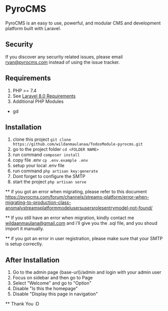 # PyroCMS

PyroCMS is an easy to use, powerful, and modular CMS and development platform built with Laravel.

## Security

If you discover any security related issues, please email ryan@pyrocms.com instead of using the issue tracker.

## Requirements
1. PHP >= 7.4
2. See [Laravel 8.0 Requirements](https://laravel.com/docs/8.x/deployment#server-requirements)
3. Additional PHP Modules
  - gd

## Installation
1. clone this project `git clone https://github.com/wildanmaulanaa/TodosModule-pyrocms.git`
2. go to the project folder `cd <FOLDER NAME>`
3. run command `composer install`
4. copy file .env `cp .env.example .env`
5. setup your local .env file
6. run command `php artisan key:generate`
7. Dont forget to configure the SMTP
8. start the project `php artisan serve`

** if you got an error when migrating, please refer to this document https://pyrocms.com/forum/channels/streams-platform/error-when-migrating-to-production-class-anomalystreamsplatformmodelusersusersrolesentrymodel-not-found/ 

** If you still have an error when migration, kindly contact me wildaanmaulana@gmail.com and i'll give you the .sql file, and you shoud import it manually.

** if you got an error in user registration, please make sure that your SMTP is setup correctly.
## After Installation
1. Go to the admin page {base-url}/admin and login with your admin user
2. Focus on sidebar and then go to Page
3. Select "Welcome" and go to "Option"
4. Disable "Is this the homepage"
5. Disable "Display this page in navigation"

** Thank You :D
